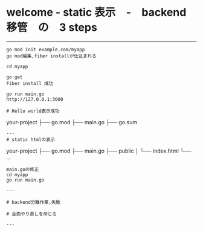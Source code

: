 
# welcome - static 表示　-　backend 移管　の　3 steps 

---
```
go mod init example.com/myapp
go mod編集,fiber installが仕込まれる

cd myapp

go get
Fiber install 成功

go run main.go
http://127.0.0.1:3000 

# Hello world表示成功

```
your-project
├── go.mod
├── main.go 
├── go.sum 

```
---
# static htmlの表示
```
your-project
├── go.mod
├── main.go
├── public
│   └── index.html
└── ...
```
main.goの修正
cd myapp
go run main.go

---

# backend分離作業,失敗

# 全面やり直しを命じる

---